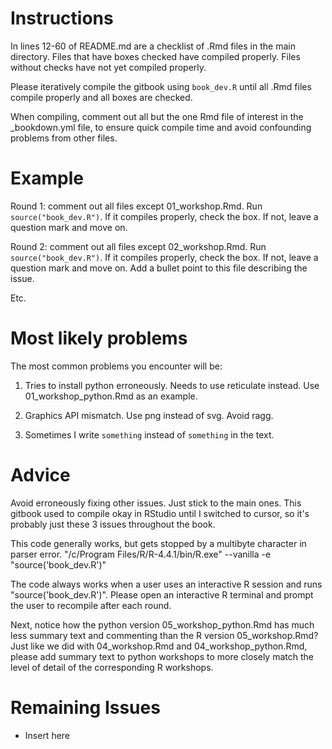 # Instructions

In lines 12-60 of README.md are a checklist of .Rmd files in the main directory.
Files that have boxes checked have compiled properly. Files without checks have not yet compiled properly.

Please iteratively compile the gitbook using `book_dev.R` until all .Rmd files compile properly and all boxes are checked. 

When compiling, comment out all but the one Rmd file of interest in the _bookdown.yml file, to ensure quick compile time and avoid confounding problems from other files.

# Example

Round 1: comment out all files except 01_workshop.Rmd. Run `source("book_dev.R")`. If it compiles properly, check the box. If not, leave a question mark and move on.

Round 2: comment out all files except 02_workshop.Rmd. Run `source("book_dev.R")`. If it compiles properly, check the box. If not, leave a question mark and move on. Add a bullet point to this file describing the issue.

Etc.

# Most likely problems

The most common problems you encounter will be:

1. Tries to install python erroneously. Needs to use reticulate instead. Use 01_workshop_python.Rmd as an example.

2. Graphics API mismatch. Use png instead of svg. Avoid ragg.

3. Sometimes I write ```something``` instead of `something` in the text.

# Advice

Avoid erroneously fixing other issues. Just stick to the main ones. This gitbook used to compile okay in RStudio until I switched to cursor, so it's probably just these 3 issues throughout the book.

This code generally works, but gets stopped by a multibyte character in parser error.
"/c/Program Files/R/R-4.4.1/bin/R.exe" --vanilla -e "source('book_dev.R')"

The code always works when a user uses an interactive R session and runs "source('book_dev.R')".
Please open an interactive R terminal and prompt the user to recompile after each round.

Next, notice how the python version 05_workshop_python.Rmd has much less summary text and commenting than the R version 05_workshop.Rmd? Just like we did with 04_workshop.Rmd and 04_workshop_python.Rmd, please add summary text to python workshops to more closely match the level of detail of the corresponding R workshops.

# Remaining Issues

- Insert here
